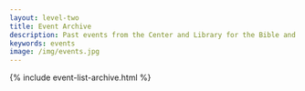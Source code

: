 ```yaml
---
layout: level-two
title: Event Archive
description: Past events from the Center and Library for the Bible and Social Justice.
keywords: events
image: /img/events.jpg
---
```


{% include event-list-archive.html %}
